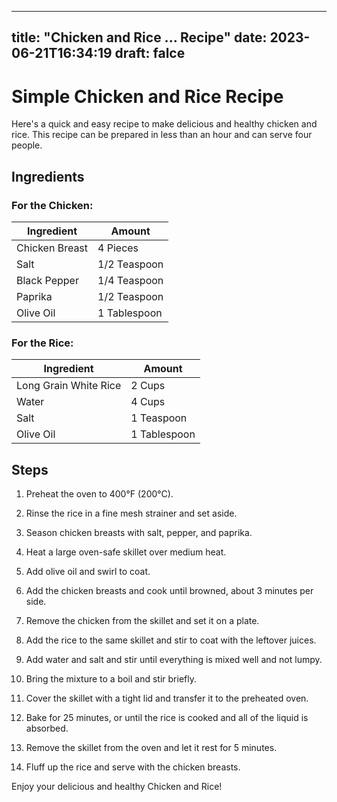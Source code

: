 
---
title: "Chicken and Rice ... Recipe"
date: 2023-06-21T16:34:19
draft: falce
---

# Simple Chicken and Rice Recipe

Here's a quick and easy recipe to make delicious and healthy chicken and rice. This recipe can be prepared in less than an hour and can serve four people. 

## Ingredients

### For the Chicken:

| Ingredient | Amount |
| --- | --- |
| Chicken Breast | 4 Pieces |
| Salt | 1/2 Teaspoon |
| Black Pepper | 1/4 Teaspoon |
| Paprika | 1/2 Teaspoon |
| Olive Oil | 1 Tablespoon |

### For the Rice:

| Ingredient | Amount |
| --- | --- |
| Long Grain White Rice | 2 Cups |
| Water | 4 Cups |
| Salt | 1 Teaspoon |
| Olive Oil | 1 Tablespoon |

## Steps

1. Preheat the oven to 400°F (200°C).

2. Rinse the rice in a fine mesh strainer and set aside.

3. Season chicken breasts with salt, pepper, and paprika.

4. Heat a large oven-safe skillet over medium heat.

5. Add olive oil and swirl to coat.

6. Add the chicken breasts and cook until browned, about 3 minutes per side.

7. Remove the chicken from the skillet and set it on a plate.

8. Add the rice to the same skillet and stir to coat with the leftover juices.

9. Add water and salt and stir until everything is mixed well and not lumpy.

10. Bring the mixture to a boil and stir briefly.

11. Cover the skillet with a tight lid and transfer it to the preheated oven.

12. Bake for 25 minutes, or until the rice is cooked and all of the liquid is absorbed.

13. Remove the skillet from the oven and let it rest for 5 minutes.

14. Fluff up the rice and serve with the chicken breasts. 

Enjoy your delicious and healthy Chicken and Rice!
